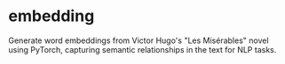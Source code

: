 # embedding
Generate word embeddings from Victor Hugo's "Les Misérables" novel using PyTorch, capturing semantic relationships in the text for NLP tasks.
